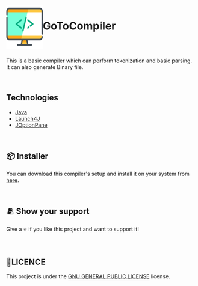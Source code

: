<img align="left" width="97" height="116" src="Resources/compiler-logo.png" /> 


# GoToCompiler


<br/>
<br/>

This is a basic compiler which can perform tokenization and basic parsing. It can also generate Binary file.

<br/>

## Technologies

* [Java](#)
* [Launch4J](#)
* [JOptionPane](#)

<!--
<br/>

## Contributors

* [Ishu Raj](https://github.com/RajIshu)

-->

<br/>

## 	:package: Installer
You can download this compiler's setup and install it on your system from [here](https://upesstd-my.sharepoint.com/:f:/g/personal/500083128_stu_upes_ac_in/EryhWqhl0OdOpf7OkLl6HBUBqiginF4304hkNDt5v0-wJA?e=oXxBvD).

<br/>

## :people_hugging: Show your support
Give a ⭐️ if you like this project and want to support it!

<br/>

## 📝LICENCE
This project is under the [GNU GENERAL PUBLIC LICENSE](./LICENSE) license.
